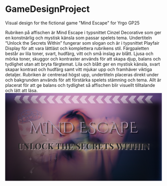 # GameDesignProject
Visual design for the fictional game "Mind Escape" for Yrgo GP25

Rubriken på affischen är Mind Escape i typsnittet Cinzel Decorative som ger en konstnärlig och mystisk känsla som passar spelets tema. 
Undertiteln “Unlock the Secrets Within” fungerar som slogan och är i typsnittet Playfair Display för att vara lättläst och komplettera rubrikens stil.
Färgpaletten består av lila toner, svart, hudfärg, vitt och små inslag av blått. 
Ljusa och mörka toner, skuggor och kontraster används för att skapa djup, balans och tydlighet utan att bryta färgtemat. Lila och blått ger en mystisk känsla, svart skapar kontrast och hudfärg samt vitt mjukar upp och framhäver viktiga detaljer.
Rubriken är centrerad högst upp, undertiteln placeras direkt under och bakgrunden används för att förstärka spelets stämning och tema. Allt är placerat för att ge balans och tydlighet så affischen blir visuellt tilltalande och lätt att läsa.
![Mind Escape Design](game_design.png)
